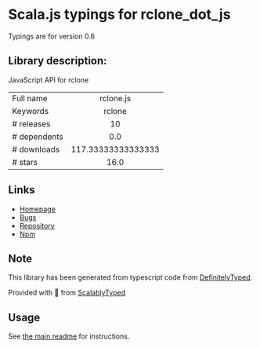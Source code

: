 
# Scala.js typings for rclone_dot_js

Typings are for version 0.6

## Library description:
JavaScript API for rclone

|                    |                 |
| ------------------ | :-------------: |
| Full name          | rclone.js |
| Keywords           | rclone |
| # releases         | 10 |
| # dependents       | 0.0 |
| # downloads        | 117.33333333333333 |
| # stars            | 16.0 |

## Links
- [Homepage](https://rclone.js.org/)
- [Bugs](https://github.com/sntran/rclone.js/issues)
- [Repository](https://github.com/sntran/rclone.js)
- [Npm](https://www.npmjs.com/package/rclone.js)
    


## Note
This library has been generated from typescript code from [DefinitelyTyped](https://definitelytyped.org).

Provided with :purple_heart: from [ScalablyTyped](https://github.com/oyvindberg/ScalablyTyped)

## Usage
See [the main readme](../../readme.md) for instructions.


